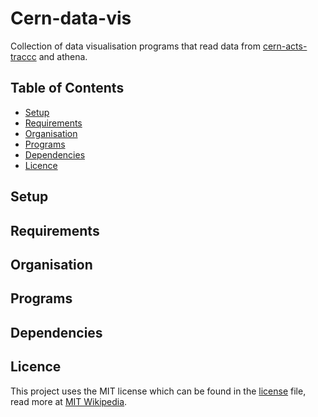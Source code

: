 # Cern-data-vis
Collection of data visualisation programs that read data from [cern-acts-traccc](https://github.com/acts-project/traccc) and athena.

## Table of Contents
* [Setup](#Setup)
* [Requirements](#Requirements)
* [Organisation](#Organisation)
* [Programs](#Programs)
* [Dependencies](#Dependencies)
* [Licence](#Licence)

## Setup

## Requirements

## Organisation

## Programs

## Dependencies

## Licence
This project uses the MIT license which can be found in the [license](LICENSE) file, read more at [MIT Wikipedia](https://en.wikipedia.org/wiki/MIT_License).
